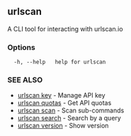 ## urlscan

A CLI tool for interacting with urlscan.io

### Options

```
  -h, --help   help for urlscan
```

### SEE ALSO

* [urlscan key](urlscan_key.md)	 - Manage API key
* [urlscan quotas](urlscan_quotas.md)	 - Get API quotas
* [urlscan scan](urlscan_scan.md)	 - Scan sub-commands
* [urlscan search](urlscan_search.md)	 - Search by a query
* [urlscan version](urlscan_version.md)	 - Show version

